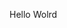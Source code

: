 Hello Wolrd













































































































































































































































































































































































































































































































































































































































































































































































































































































































































































































































































































































































































































































































































































































































































































































































































































































































































































































































































































































































































































































































































































































































































































































































































































































